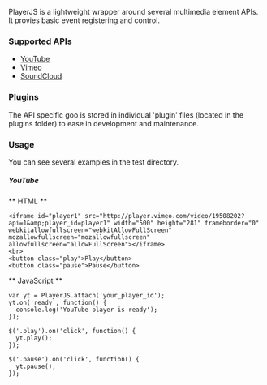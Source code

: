 PlayerJS is a lightweight wrapper around several multimedia element APIs. It provies basic event registering and control.

### Supported APIs

  - [YouTube](https://developers.google.com/youtube/iframe_api_reference)
  - [Vimeo](http://developer.vimeo.com/player/js-api)
  - [SoundCloud](http://developers.soundcloud.com/docs/api/html5-widget)

### Plugins

The API specific goo is stored in individual 'plugin' files (located in the plugins folder) to ease in development and maintenance.

### Usage

You can see several examples in the test directory.

##### YouTube

** HTML **

    <iframe id="player1" src="http://player.vimeo.com/video/19508202?api=1&amp;player_id=player1" width="500" height="281" frameborder="0" webkitallowfullscreen="webkitAllowFullScreen" mozallowfullscreen="mozallowfullscreen" allowfullscreen="allowFullScreen"></iframe>
    <br>
    <button class="play">Play</button>
    <button class="pause">Pause</button>

** JavaScript **

    var yt = PlayerJS.attach('your_player_id');
    yt.on('ready', function() {
      console.log('YouTube player is ready');
    });

    $('.play').on('click', function() {
      yt.play();
    });

    $('.pause').on('click', function() {
      yt.pause();
    });

